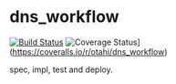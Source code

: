 dns_workflow
============

[![Build Status](https://secure.travis-ci.org/otahi/dns_workflow.png)](http://travis-ci.org/otahi/dns_workflow)
![Coverage Status](https://coveralls.io/repos/otahi/dns_workflow/badge.png)](https://coveralls.io/r/otahi/dns_workflow)

spec, impl, test and deploy.
